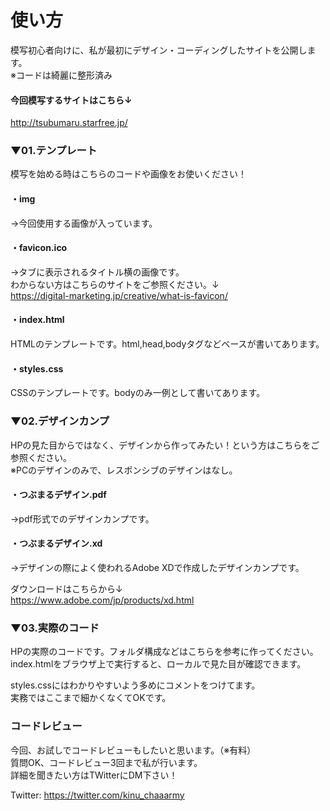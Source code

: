 # 使い方


模写初心者向けに、私が最初にデザイン・コーディングしたサイトを公開します。  
※コードは綺麗に整形済み  
  
#### 今回模写するサイトはこちら↓  
http://tsubumaru.starfree.jp/  

### ▼01.テンプレート  
模写を始める時はこちらのコードや画像をお使いください！  

#### ・img  
→今回使用する画像が入っています。  

#### ・favicon.ico  
→タブに表示されるタイトル横の画像です。  
わからない方はこちらのサイトをご参照ください。↓  
https://digital-marketing.jp/creative/what-is-favicon/  

#### ・index.html  
HTMLのテンプレートです。html,head,bodyタグなどベースが書いてあります。  

#### ・styles.css  
CSSのテンプレートです。bodyのみ一例として書いてあります。  

### ▼02.デザインカンプ  
HPの見た目からではなく、デザインから作ってみたい！という方はこちらをご参照ください。  
※PCのデザインのみで、レスポンシブのデザインはなし。  

#### ・つぶまるデザイン.pdf  
→pdf形式でのデザインカンプです。  

#### ・つぶまるデザイン.xd  
→デザインの際によく使われるAdobe XDで作成したデザインカンプです。  

ダウンロードはこちらから↓  
https://www.adobe.com/jp/products/xd.html  

### ▼03.実際のコード  
HPの実際のコードです。フォルダ構成などはこちらを参考に作ってください。  
index.htmlをブラウザ上で実行すると、ローカルで見た目が確認できます。  

styles.cssにはわかりやすいよう多めにコメントをつけてます。  
実務ではここまで細かくなくてOKです。  

### コードレビュー  
今回、お試しでコードレビューもしたいと思います。（※有料）  
質問OK、コードレビュー3回まで私が行います。  
詳細を聞きたい方はTWitterにDM下さい！  

Twitter: https://twitter.com/kinu_chaaarmy

